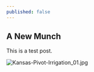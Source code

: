 ```yaml
---
published: false
---
```



## A New Munch

This is a test post.

![Kansas-Pivot-Irrigation_01.jpg]({{site.baseurl}}/_posts/Kansas-Pivot-Irrigation_01.jpg)
